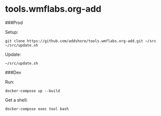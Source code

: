 # tools.wmflabs.org-add

###Prod

Setup:
```
git clone https://github.com/addshore/tools.wmflabs.org-add.git ~/src
~/src/update.sh
```

Update:
```
~/src/update.sh
```

###Dev

Run:
```
docker-compose up --build
```

Get a shell:
```
docker-compose exec tool bash
```